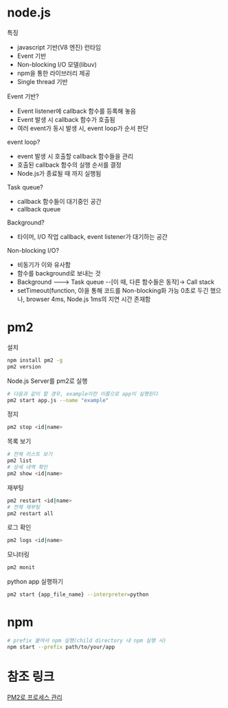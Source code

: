 # node.js

특징
- javascript 기반(V8 엔진) 런타임
- Event 기반
- Non-blocking I/O 모델(libuv)
- npm을 통한 라이브러리 제공
- Single thread 기반

Event 기반?
- Event listener에 callback 함수를 등록해 놓음
- Event 발생 시 callback 함수가 호출됨
- 여러 event가 동시 발생 시, event loop가 순서 판단

event loop?
- event 발생 시 호출할 callback 함수들을 관리
- 호출된 callback 함수의 실행 순서를 결정
- Node.js가 종료될 때 까지 실행됨

Task queue?
- callback 함수들이 대기중인 공간
- callback queue

Background?
- 타이머, I/O 작업 callback, event listener가 대기하는 공간

Non-blocking I/O?
- 비동기가 이와 유사함
- 함수를 background로 보내는 것
- Background ---> Task queue --[이 때, 다른 함수들은 동작]-> Call stack
- setTimeout(function, 0)을 통해 코드를 Non-blocking화 가능
  0초로 두긴 했으나, browser 4ms, Node.js 1ms의 지연 시간 존재함


# pm2

설치
```bash
npm install pm2 -g
pm2 version
```

Node.js Server를 pm2로 실행
```bash
# 다음과 같이 할 경우, example이란 이름으로 app이 실행된다
pm2 start app.js --name "example"
```

정지
```bash
pm2 stop <id|name>
```

목록 보기
```bash
# 전체 리스트 보기
pm2 list
# 상세 내역 확인
pm2 show <id|name>
```

재부팅
```bash
pm2 restart <id|name>
# 전체 재부팅
pm2 restart all
```

로그 확인
```bash
pm2 logs <id|name>
```

모니터링
```bash
pm2 monit
```

python app 실행하기
```bash
pm2 start {app_file_name} --interpreter=python
```

# npm
```bash
# prefix 붙여서 npm 실행(child directory 내 npm 실행 시)
npm start --prefix path/to/your/app
```

# 참조 링크
[PM2로 프로세스 관리](https://blog.outsider.ne.kr/1197)